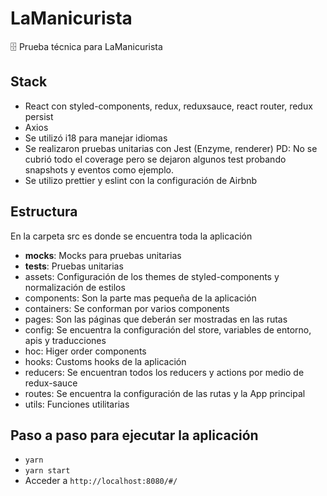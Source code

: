 # LaManicurista
🗄 Prueba técnica para LaManicurista

## Stack
- React con styled-components, redux, reduxsauce, react router, redux persist
- Axios
- Se utilizó i18 para manejar idiomas
- Se realizaron pruebas unitarias con Jest (Enzyme, renderer) PD: No se cubrió todo el coverage pero se dejaron algunos test probando snapshots y eventos como ejemplo.
- Se utilizo prettier y eslint con la configuración de Airbnb

## Estructura
En la carpeta src es donde se encuentra toda la aplicación
- __mocks__: Mocks para pruebas unitarias
- __tests__: Pruebas unitarias
- assets: Configuración de los themes de styled-components y normalización de estilos
- components: Son la parte mas pequeña de la aplicación
- containers: Se conforman por varios components
- pages: Son las páginas que deberán ser mostradas en las rutas
- config: Se encuentra la configuración del store, variables de entorno, apis y traducciones
- hoc: Higer order components
- hooks: Customs hooks de la aplicación
- reducers: Se encuentran todos los reducers y actions por medio de redux-sauce
- routes: Se encuentra la configuración de las rutas y la App principal
- utils: Funciones utilitarias

## Paso a paso para ejecutar la aplicación
- `yarn`
- `yarn start`
- Acceder a `http://localhost:8080/#/`



